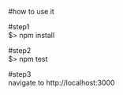 
#how to use it

#step1  
$> npm install


#step2  
$> npm test  


#step3  
navigate to http://localhost:3000